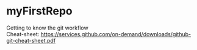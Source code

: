 # myFirstRepo
Getting to know the git workflow
<br/>
Cheat-sheet: https://services.github.com/on-demand/downloads/github-git-cheat-sheet.pdf 
